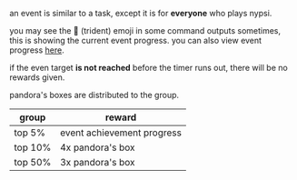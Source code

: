 <script>
  import DocsTemplate from "$lib/components/docs/DocsTemplate.svelte"
  import ItemModal from "$lib/components/docs/ItemModal.svelte"
  import DocsHeader from '$lib/components/docs/DocsHeader.svelte';
</script>

<DocsTemplate title='events' description="" />

<DocsHeader header='h2' text="what is an event" />

an event is similar to a task, except it is for **everyone** who plays nypsi.

you may see the 🔱 (trident) emoji in some command outputs sometimes, this is showing the current event progress. you can also view event progress [here](/events).

<DocsHeader header='h2' text="event rewards" />

if the even target **is not reached** before the timer runs out, there will be no rewards given.

<ItemModal item="pandora_box">pandora's boxes</ItemModal> are distributed to the group.

| group   | reward                                                     |
| ------- | ---------------------------------------------------------- |
| top 5%  | event achievement progress                                 |
| top 10% | 4x <ItemModal item="pandora_box">pandora's box</ItemModal> |
| top 50% | 3x <ItemModal item="pandora_box">pandora's box</ItemModal> |
